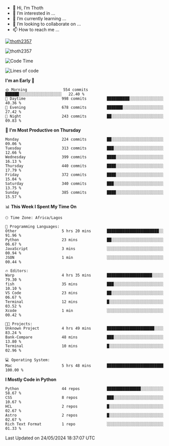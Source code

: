 <!---
thoth2357/thoth2357 is a ✨ special ✨ repository because its `README.md` (this file) appears on your GitHub profile.
You can click the Preview link to take a look at your changes.
--->

- 👋 Hi, I’m Thoth
- 👀 I’m interested in ...
- 🌱 I’m currently learning ...
- 💞️ I’m looking to collaborate on ...
- 📫 How to reach me ...


<p align="left"> <a href="https://github.com/ryo-ma/github-profile-trophy"><img src="https://github-profile-trophy.vercel.app/?username=thoth2357&theme=gruvbox&no-bg=true&no-frame=false&title=MultiLanguage,Commits,Repositories,Stars,Followers,PullRequest,Reviews,Issues" alt="thoth2357" /></a> </p>

<p align="left"> <img src="https://komarev.com/ghpvc/?username=thoth2357&label=Profile%20views&color=0e75b6&style=flat" alt="thoth2357" /> </p>

<!--START_SECTION:waka-->
![Code Time](http://img.shields.io/badge/Code%20Time-2%2C964%20hrs%2017%20mins-blue)

![Lines of code](https://img.shields.io/badge/From%20Hello%20World%20I%27ve%20Written-30.9%20million%20lines%20of%20code-blue)

**I'm an Early 🐤** 

```text
🌞 Morning                554 commits         ██████░░░░░░░░░░░░░░░░░░░   22.40 % 
🌆 Daytime                998 commits         ██████████░░░░░░░░░░░░░░░   40.36 % 
🌃 Evening                678 commits         ███████░░░░░░░░░░░░░░░░░░   27.42 % 
🌙 Night                  243 commits         ██░░░░░░░░░░░░░░░░░░░░░░░   09.83 % 
```
📅 **I'm Most Productive on Thursday** 

```text
Monday                   224 commits         ██░░░░░░░░░░░░░░░░░░░░░░░   09.06 % 
Tuesday                  313 commits         ███░░░░░░░░░░░░░░░░░░░░░░   12.66 % 
Wednesday                399 commits         ████░░░░░░░░░░░░░░░░░░░░░   16.13 % 
Thursday                 440 commits         ████░░░░░░░░░░░░░░░░░░░░░   17.79 % 
Friday                   372 commits         ████░░░░░░░░░░░░░░░░░░░░░   15.04 % 
Saturday                 340 commits         ███░░░░░░░░░░░░░░░░░░░░░░   13.75 % 
Sunday                   385 commits         ████░░░░░░░░░░░░░░░░░░░░░   15.57 % 
```


📊 **This Week I Spent My Time On** 

```text
🕑︎ Time Zone: Africa/Lagos

💬 Programming Languages: 
Other                    5 hrs 20 mins       ███████████████████████░░   91.96 % 
Python                   23 mins             ██░░░░░░░░░░░░░░░░░░░░░░░   06.67 % 
JavaScript               3 mins              ░░░░░░░░░░░░░░░░░░░░░░░░░   00.94 % 
JSON                     1 min               ░░░░░░░░░░░░░░░░░░░░░░░░░   00.44 % 

🔥 Editors: 
Warp                     4 hrs 35 mins       ████████████████████░░░░░   79.30 % 
fish                     35 mins             ███░░░░░░░░░░░░░░░░░░░░░░   10.10 % 
VS Code                  23 mins             ██░░░░░░░░░░░░░░░░░░░░░░░   06.67 % 
Terminal                 12 mins             █░░░░░░░░░░░░░░░░░░░░░░░░   03.52 % 
Xcode                    1 min               ░░░░░░░░░░░░░░░░░░░░░░░░░   00.42 % 

🐱‍💻 Projects: 
Unknown Project          4 hrs 49 mins       █████████████████████░░░░   83.24 % 
Bank-Compare             48 mins             ███░░░░░░░░░░░░░░░░░░░░░░   13.80 % 
Terminal                 10 mins             █░░░░░░░░░░░░░░░░░░░░░░░░   02.96 % 

💻 Operating System: 
Mac                      5 hrs 48 mins       █████████████████████████   100.00 % 
```

**I Mostly Code in Python** 

```text
Python                   44 repos            ███████████████░░░░░░░░░░   58.67 % 
CSS                      8 repos             ███░░░░░░░░░░░░░░░░░░░░░░   10.67 % 
HCL                      2 repos             █░░░░░░░░░░░░░░░░░░░░░░░░   02.67 % 
Astro                    2 repos             █░░░░░░░░░░░░░░░░░░░░░░░░   02.67 % 
Rich Text Format         1 repo              ░░░░░░░░░░░░░░░░░░░░░░░░░   01.33 % 
```




 Last Updated on 24/05/2024 18:37:07 UTC
<!--END_SECTION:waka-->
<!--![](http://github-profile-summary-cards.vercel.app/api/cards/profile-details?username=thoth2357&theme=2077)

![](http://github-profile-summary-cards.vercel.app/api/cards/stats?username=thoth2357&theme=2077)![](http://github-profile-summary-cards.vercel.app/api/cards/productive-time?username=thoth2357&theme=2077&utcOffset=8) -->
